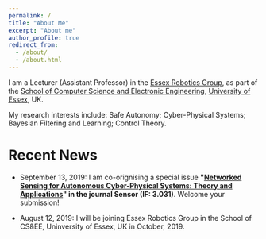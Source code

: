 ```yaml
---
permalink: /
title: "About Me"
excerpt: "About me"
author_profile: true
redirect_from: 
  - /about/
  - /about.html
---
```


I am a Lecturer (Assistant Professor) in the [Essex Robotics Group](https://essexrobotics.essex.ac.uk), as part of the [School of Computer Science and Electronic Engineering](https://www.essex.ac.uk/departments/computer-science-and-electronic-engineering), [University of Essex](https://www.essex.ac.uk/), UK. 

My research interests include: Safe Autonomy; Cyber-Physical Systems; Bayesian Filtering and Learning; Control Theory.   

Recent News
======
* September 13, 2019: I am co-orignising a special issue **"[Networked Sensing for Autonomous Cyber-Physical Systems: Theory and Applications](http://www.mdpi.com/journal/sensors/special_issues/networked_sensing)" in the journal Sensor (IF: 3.031)**. Welcome your submission!

* August 12, 2019: I will be joining Essex Robotics Group in the School of CS&EE, Uninversity of Essex, UK in October, 2019.

